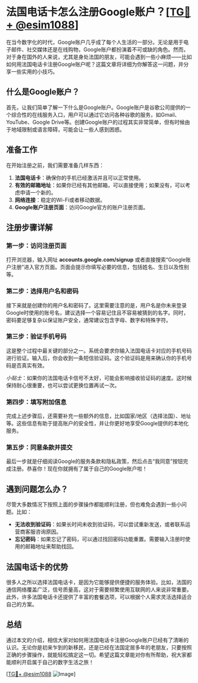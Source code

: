 # 法国电话卡怎么注册Google账户？[[TG💪+ @esim1088](https://t.me/s/esim1088)]

在当今数字化的时代，Google账户几乎成了每个人生活的一部分。无论是用于电子邮件、社交媒体还是在线购物，Google账户都扮演着不可或缺的角色。然而，对于身在国外的人来说，尤其是身处法国的朋友，可能会遇到一些小麻烦——比如如何用法国电话卡注册Google账户呢？这篇文章将详细为你解答这一问题，并分享一些实用的小技巧。

## 什么是Google账户？

首先，让我们简单了解一下什么是Google账户。Google账户是谷歌公司提供的一个综合性的在线服务入口，用户可以通过它访问各种谷歌的服务，如Gmail、YouTube、Google Drive等。创建Google账户的过程其实非常简单，但有时候由于地域限制或语言障碍，可能会让一些人感到困惑。

## 准备工作

在开始注册之前，我们需要准备几样东西：

1. **法国电话卡**：确保你的手机已经激活并且可以正常使用。
2. **有效的邮箱地址**：如果你已经有其他邮箱，可以直接使用；如果没有，可以考虑申请一个新的。
3. **网络连接**：稳定的Wi-Fi或者移动数据。
4. **Google账户注册页面**：访问Google官方的账户注册页面。

## 注册步骤详解

### 第一步：访问注册页面

打开浏览器，输入网址 **accounts.google.com/signup** 或者直接搜索“Google账户注册”进入官方页面。页面会提示你填写必要的信息，包括姓名、生日以及性别等。

### 第二步：选择用户名和密码

接下来就是创建你的用户名和密码了。这里需要注意的是，用户名是你未来登录Google时使用的账号名，建议选择一个容易记住且不容易被猜到的名字。同时，密码要足够复杂以保证账户安全，通常建议包含字母、数字和特殊字符。

### 第三步：验证手机号码

这是整个过程中最关键的部分之一。系统会要求你输入法国电话卡对应的手机号码进行验证。输入后，你会收到一条短信验证码。这个验证码是用来确认你的手机号码是否真实有效。

*小贴士*：如果你的法国电话卡信号不太好，可能会影响接收验证码的速度。这时候保持耐心很重要，也可以尝试更换位置再试一次。

### 第四步：填写附加信息

完成上述步骤后，还需要补充一些额外的信息，比如国家/地区（选择法国）、地址等。这些信息有助于提高账户的安全性，并让你更好地享受Google提供的本地化服务。

### 第五步：同意条款并提交

最后一步就是仔细阅读Google的服务条款和隐私政策，然后点击“我同意”按钮完成注册。恭喜你！现在你就拥有了属于自己的Google账户啦！

## 遇到问题怎么办？

尽管大多数情况下按照上面的步骤操作都能顺利注册，但也难免会遇到一些小问题。比如：

- **无法收到验证码**：如果长时间未收到验证码，可以尝试重新发送，或者联系运营商客服咨询原因。
- **忘记密码**：如果忘记了密码，可以通过找回密码功能重置。需要输入注册时使用的邮箱地址来帮助找回。

## 法国电话卡的优势

很多人之所以选择法国电话卡，是因为它能够提供便捷的服务体验。比如，法国的通信网络覆盖广泛，信号质量高，这对于需要频繁使用互联网的人来说非常重要。此外，许多法国电话卡还提供了丰富的套餐选项，可以根据个人需求灵活选择适合自己的方案。

## 总结

通过本文的介绍，相信大家对如何用法国电话卡注册Google账户已经有了清晰的认识。无论你是初来乍到的新移民，还是已经在法国定居多年的老朋友，只要按照正确的步骤操作，就能轻松搞定这一切。希望这篇文章能对你有所帮助，祝大家都能顺利开启属于自己的数字生活之旅！

[[TG💪+ @esim1088](https://t.me/s/esim1088) ![Image](https://i.postimg.cc/4NQfJmqS/Snipaste-2025-05-13-00-14-12.png)]